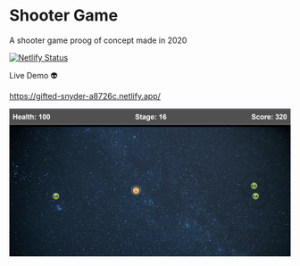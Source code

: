 # Shooter Game

A shooter game proog of concept made in 2020

[![Netlify Status](https://api.netlify.com/api/v1/badges/8b8cda27-b45d-4fc1-872f-bfb4b3cb52c1/deploy-status)](https://app.netlify.com/sites/gifted-snyder-a8726c/deploys)

Live Demo 👽

https://gifted-snyder-a8726c.netlify.app/

![Demo](/demo/demo.png)